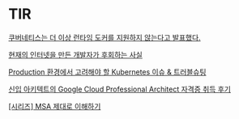 # TIR

[쿠버네티스는 더 이상 런타임 도커를 지원하지 않는다고 발표했다.](https://kwiki.devserum.com/ko/articles/tech-articles/kubernetes-is-deprecating-docker-as-a-container-runtime-after-v1-20)

[현재의 인터넷을 만든 개발자가 후회하는 사실](https://community.v.kakao.com/v/AiMDH6sV2V?fbclid=IwAR18D4lz7dzQkKi0JqjSNdS355z2FPKzhZsAQsOLcjn1pfhkMIePBCl1l68)

[Production 환경에서 고려해야 할 Kubernetes 이슈 & 트러블슈팅]([https://velog.io/@tedigom/Production-%ED%99%98%EA%B2%BD%EC%97%90%EC%84%9C-%EA%B3%A0%EB%A0%A4%ED%95%B4%EC%95%BC-%ED%95%A0Kubernetes-%EC%9D%B4%EC%8A%88-%ED%8A%B8%EB%9F%AC%EB%B8%94%EC%8A%88%ED%8C%85](https://velog.io/@tedigom/Production-환경에서-고려해야-할Kubernetes-이슈-트러블슈팅))

[신입 아키텍트의 Google Cloud Professional Architect 자격증 취득 후기](https://velog.io/@tedigom/%EC%8B%A0%EC%9E%85-%EC%95%84%ED%82%A4%ED%85%8D%ED%8A%B8%EC%9D%98-Google-Cloud-Professional-Architect-%EC%9E%90%EA%B2%A9%EC%A6%9D-%EC%B7%A8%EB%93%9D-%ED%9B%84%EA%B8%B0-y6k50jsmlq)

[[시리즈] MSA 제대로 이해하기](https://velog.io/@tedigom/series/MSA-%EC%A0%9C%EB%8C%80%EB%A1%9C-%EC%9D%B4%ED%95%B4%ED%95%98%EA%B8%B0)



